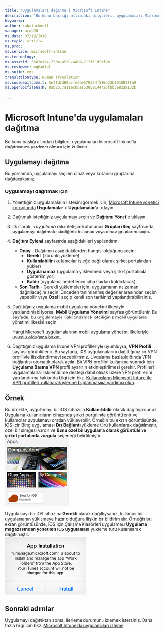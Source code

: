 ```yaml
---
title: "Uygulamaları dağıtma | Microsoft Intune"
description: "Bu konu başlığı altındaki bilgileri, uygulamaları Microsoft Intune’la dağıtmanıza yardımcı olması için kullanın."
keywords: 
author: robstackmsft
manager: arob98
ms.date: 07/19/2016
ms.topic: article
ms.prod: 
ms.service: microsoft-intune
ms.technology: 
ms.assetid: 3b42019e-73da-4538-a496-212f11d5bf9b
ms.reviewer: mghadial
ms.suite: ems
translationtype: Human Translation
ms.sourcegitcommit: 5ef1d2d69acfeea9670324f580d33b191001ffa9
ms.openlocfilehash: 8ab2517a11ecb6ae5395814472dfbb3e83da132b

---
```

# Microsoft Intune'da uygulamaları dağıtma

Bu konu başlığı altındaki bilgileri, uygulamaları Microsoft Intune’la dağıtmanıza yardımcı olması için kullanın.


## Uygulamayı dağıtma
Bu yordamda, uygulamayı seçilen cihaz veya kullanıcı gruplarına dağıtacaksınız.

### Uygulamayı dağıtmak için

1. Yönettiğiniz uygulamaların listesini görmek için, [Microsoft Intune yönetici konsolunda](https://manage.microsoft.com) **Uygulamalar** &gt; **Uygulamalar**’a tıklayın.

2.  Dağıtmak istediğiniz uygulamayı seçin ve **Dağıtımı Yönet**'e tıklayın.

3.  İlk olarak, *&lt;uygulama adı&gt;* iletişim kutusunun **Grupları Seç** sayfasında, uygulamayı dağıtmak istediğiniz kullanıcı veya cihaz gruplarını seçin.

4.  **Dağıtım Eylemi** sayfasında aşağıdakileri yapılandırın:

    - **Onay** - Dağıtımın aşağıdakilerden hangisi olduğunu seçin:
        - **Gerekli** (zorunlu yükleme)
        - **Kullanılabilir** (kullanıcılar isteğe bağlı olarak şirket portalından yükler)
        - **Uygulanamaz** (uygulama yüklenmedi veya şirket portalında gösterilmiyor)
        - **Kaldır** (uygulama hedeflenen cihazlardan kaldırılacak)
    - **Son Tarih** - Gerekli yüklemeler için, uygulamanın ne zaman dağıtılacağını seçin. Önceden tanımlanmış değerler arasından seçim yapabilir veya **Özel**’i seçip kendi son tarihinizi yapılandırabilirsiniz.

5. Dağıttığınız uygulama mobil uygulama yönetimi ilkesiyle yapılandırılabiliyorsa, **Mobil Uygulama Yönetimi** sayfası görüntülenir. Bu sayfada, bu uygulamayla ilişkilendirmek istediğiniz mobil uygulama yönetimi ilkesini seçin.

    [Hangi Microsoft uygulamalarının mobil uygulama yönetimi ilkeleriyle uyumlu olduğuna bakın.](https://www.microsoft.com/en-us/server-cloud/products/microsoft-intune/partners.aspx)

6. Dağıttığınız uygulama Intune VPN profilleriyle uyumluysa, **VPN Profili** sayfası görüntülenir. Bu sayfada, iOS uygulamalarını dağıttığınız bir VPN profiliyle ilişkilendirmeyi seçebilirsiniz. Uygulama başlatıldığında VPN bağlantısı otomatik olarak açılır. Bir VPN profilini kullanıma sunmak için **Uygulama Başına VPN** profil ayarının etkinleştirilmesi gerekir.
 Profilleri uygulamalarla ilişkilendirme desteği dahil olmak üzere VPN profillerini yapılandırma hakkında bilgi için bkz. [Kullanıcıların Microsoft Intune ile VPN profilleri kullanarak işlerine bağlanmasına yardımcı olun](vpn-connections-in-microsoft-intune.md).

## Örnek

Bu örnekte, uygulamayı bir iOS cihazına **Kullanılabilir** olarak dağıtıyorsunuz.
Uygulama kullanıcıların cihazında şirket portalında görüntülenir ve kullanıcılar uygulamayı oradan yükleyebilir. Örneğin bu ekran görüntüsünde, iOS için Bing uygulaması **Dış Bağlantı** yükleme türü kullanılarak dağıtılmıştır, özel bir simgesi vardır ve **Bunu özel bir uygulama olarak görüntüle ve şirket portalında vurgula** seçeneği belirtilmiştir.  
![iOS kullanılabilir uygulaması](./media/available-install-on-iOS.png)

Uygulamayı bir iOS cihazına **Gerekli** olarak dağıttıysanız, kullanıcı bir uygulamanın yüklemeye hazır olduğuna ilişkin bir bildirim alır. Örneğin bu ekran görüntüsünde, iOS için Çalışma Klasörleri uygulaması **Uygulama mağazasından yönetilen iOS uygulaması** yükleme türü kullanılarak dağıtılmıştır.  
![iOS gerekli uygulaması](./media/iOS-Required-install.PNG)

## Sonraki adımlar

Uygulamayı dağıttıktan sonra, ilerleme durumunu izlemek istersiniz. Daha fazla bilgi için bkz. [Microsoft Intune’da uygulamaları izleme](monitor-apps-in-microsoft-intune.md).



<!--HONumber=Jul16_HO3-->


